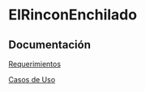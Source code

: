 # ElRinconEnchilado

## Documentación

[Requerimientos](https://github.com/DiegoBrine269/ElRinconEnchilado/blob/master/docs/Requerimientos.md)

[Casos de Uso](https://github.com/DiegoBrine269/ElRinconEnchilado/blob/master/docs/CasosDeUso.md)
